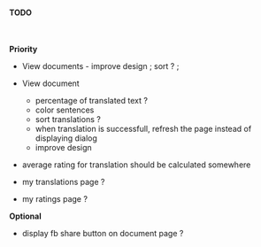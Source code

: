 
#### TODO
<br>

**Priority**

- View documents - improve design ; sort ? ;

- View document
	- percentage of translated text ?
	- color sentences
	- sort translations ?
	- when translation is successfull, refresh the page instead of displaying dialog
	- improve design

- average rating for translation should be calculated somewhere

- my translations page ?

- my ratings page ?


**Optional**

- display fb share button on document page ?

